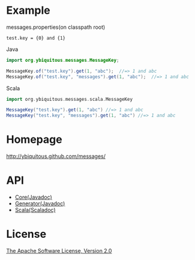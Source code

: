 Example
=======

messages.properties(on classpath root)

```
test.key = {0} and {1}
```

Java

```java
import org.ybiquitous.messages.MessageKey;

MessageKey.of("test.key").get(1, "abc");  //=> 1 and abc
MessageKey.of("test.key", "messages").get(1, "abc");  //=> 1 and abc
```

Scala

```scala
import org.ybiquitous.messages.scala.MessageKey

MessageKey("test.key").get(1, "abc") //=> 1 and abc
MessageKey("test.key", "messages").get(1, "abc") //=> 1 and abc
```

Homepage
========

http://ybiquitous.github.com/messages/

API
===

- [Core(Javadoc)](http://ybiquitous.github.com/messages/messages-core/apidocs/)
- [Generator(Javadoc)](http://ybiquitous.github.com/messages/messages-generator/apidocs/)
- [Scala(Scaladoc)](http://ybiquitous.github.com/messages/messages-scala/scaladocs/)

License
=======

[The Apache Software License, Version 2.0](http://www.apache.org/licenses/LICENSE-2.0.txt)
